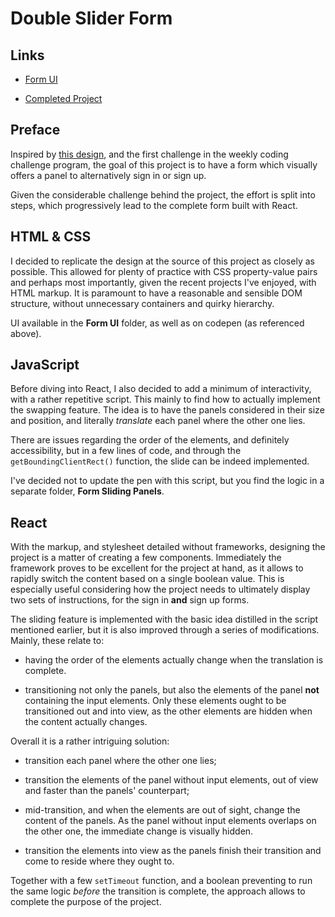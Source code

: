 # Double Slider Form

## Links

- [Form UI](https://codepen.io/borntofrappe/full/dLPjpp)

- [Completed Project](https://codepen.io/borntofrappe/full/OGyJbm)

## Preface

Inspired by [this design](https://dribbble.com/shots/5311359-Diprella-Login), and the first challenge in the weekly coding challenge program, the goal of this project is to have a form which visually offers a panel to alternatively sign in or sign up.

Given the considerable challenge behind the project, the effort is split into steps, which progressively lead to the complete form built with React.

## HTML & CSS

I decided to replicate the design at the source of this project as closely as possible. This allowed for plenty of practice with CSS property-value pairs and perhaps most importantly, given the recent projects I've enjoyed, with HTML markup. It is paramount to have a reasonable and sensible DOM structure, without unnecessary containers and quirky hierarchy.

UI available in the **Form UI** folder, as well as on codepen (as referenced above).

## JavaScript

Before diving into React, I also decided to add a minimum of interactivity, with a rather repetitive script. This mainly to find how to actually implement the swapping feature. The idea is to have the panels considered in their size and position, and literally _translate_ each panel where the other one lies.

There are issues regarding the order of the elements, and definitely accessibility, but in a few lines of code, and through the `getBoundingClientRect()` function, the slide can be indeed implemented.

I've decided not to update the pen with this script, but you find the logic in a separate folder, **Form Sliding Panels**.

## React

With the markup, and stylesheet detailed without frameworks, designing the project is a matter of creating a few components. Immediately the framework proves to be excellent for the project at hand, as it allows to rapidly switch the content based on a single boolean value. This is especially useful considering how the project needs to ultimately display two sets of instructions, for the sign in **and** sign up forms.

The sliding feature is implemented with the basic idea distilled in the script mentioned earlier, but it is also improved through a series of modifications. Mainly, these relate to:

- having the order of the elements actually change when the translation is complete.

- transitioning not only the panels, but also the elements of the panel **not** containing the input elements. Only these elements ought to be transitioned out and into view, as the other elements are hidden when the content actually changes.

Overall it is a rather intriguing solution:

- transition each panel where the other one lies;

- transition the elements of the panel without input elements, out of view and faster than the panels' counterpart;

- mid-transition, and when the elements are out of sight, change the content of the panels. As the panel without input elements overlaps on the other one, the immediate change is visually hidden.

- transition the elements into view as the panels finish their transition and come to reside where they ought to.

Together with a few `setTimeout` function, and a boolean preventing to run the same logic _before_ the transition is complete, the approach allows to complete the purpose of the project.
